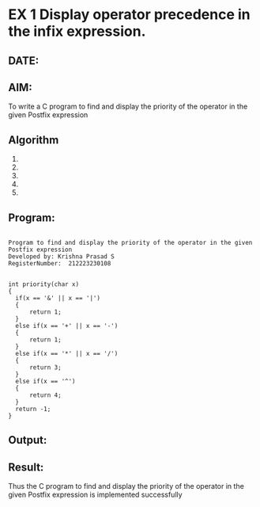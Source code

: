 # EX 1 Display operator precedence in the infix expression.
## DATE:
## AIM:
To write a C program to find and display the priority of the operator in the given Postfix expression

## Algorithm
1. 
2. 
3. 
4.  
5.   

## Program:
```

Program to find and display the priority of the operator in the given Postfix expression
Developed by: Krishna Prasad S
RegisterNumber:  212223230108

```
```

int priority(char x)
{
  if(x == '&' || x == '|')
  {
      return 1;
  }
  else if(x == '+' || x == '-')
  {
      return 1;
  }
  else if(x == '*' || x == '/')
  {
      return 3;
  }
  else if(x == '^')
  {
      return 4;
  }
  return -1;
}

```
## Output:



## Result:
Thus the C program to find and display the priority of the operator in the given Postfix expression is implemented successfully
